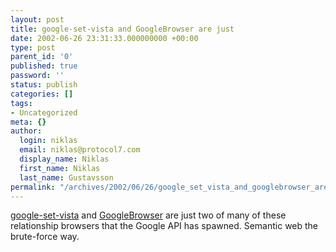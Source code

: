 ```yaml
---
layout: post
title: google-set-vista and GoogleBrowser are just
date: 2002-06-26 23:31:33.000000000 +00:00
type: post
parent_id: '0'
published: true
password: ''
status: publish
categories: []
tags:
- Uncategorized
meta: {}
author:
  login: niklas
  email: niklas@protocol7.com
  display_name: Niklas
  first_name: Niklas
  last_name: Gustavsson
permalink: "/archives/2002/06/26/google_set_vista_and_googlebrowser_are_just/"
---
```

[google-set-vista](http://www.langreiter.com/space/google-set-vista) and [GoogleBrowser](http://www.touchgraph.com/TGGoogleBrowser.html) are just two of many of these relationship browsers that the Google API has spawned. Semantic web the brute-force way.

